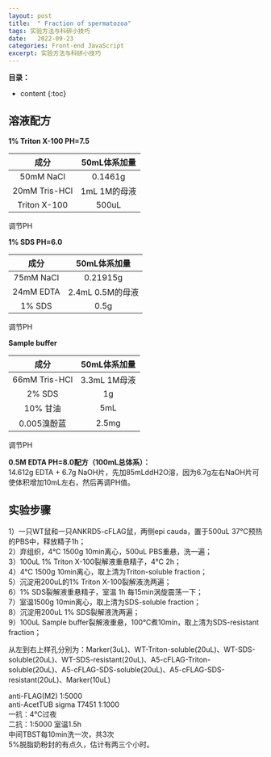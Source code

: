 ```yaml
---
layout: post
title:  " Fraction of spermatozoa"
tags: 实验方法与科研小技巧
date:   2022-09-23
categories: Front-end JavaScript
excerpt: 实验方法与科研小技巧
---
```



**目录：**

* content
{:toc}

## 溶液配方

**1% Triton X-100 PH=7.5**

| 成分|50mL体系加量   |
| :----: | :------: |
| 50mM NaCl |  0.1461g |
| 20mM Tris-HCl |  1mL 1M的母液 |
| Triton X-100 |  500uL |

调节PH

**1% SDS PH=6.0**

| 成分|50mL体系加量   |
| :----: | :------: |
| 75mM NaCl |  0.21915g |
| 24mM EDTA |  2.4mL 0.5M的母液 |
| 1% SDS |  0.5g |

调节PH

**Sample buffer**

| 成分|50mL体系加量   |
| :----: | :------: |
| 66mM Tris-HCl |  3.3mL 1M母液 |
| 2% SDS |  1g |
| 10% 甘油 |  5mL |
| 0.005溴酚蓝 |  2.5mg |

调节PH

**0.5M EDTA PH=8.0配方（100mL总体系）：**<br>
14.612g EDTA + 6.7g NaOH片，先加85mLddH2O溶，因为6.7g左右NaOH片可使体积增加10mL左右，然后再调PH值。

## 实验步骤
1）一只WT鼠和一只ANKRD5-cFLAG鼠，两侧epi cauda，置于500uL 37℃预热的PBS中，释放精子1h；<br>
2）弃组织，4℃ 1500g 10min离心，500uL PBS重悬，洗一遍；<br>
3）100uL 1% Triton X-100裂解液重悬精子，4℃ 2h；<br>
4）4℃ 1500g 10min离心，取上清为Triton-soluble fraction；<br>
5）沉淀用200uL的1% Triton X-100裂解液洗两遍；<br>
6）1% SDS裂解液重悬精子，室温 1h 每15min涡旋震荡一下；<br>
7）室温1500g 10min离心，取上清为SDS-soluble fraction；<br>
8）沉淀用200uL 1% SDS裂解液洗两遍；<br>
9）100uL Sample buffer裂解液重悬，100℃煮10min，取上清为SDS-resistant fraction；<br>

从左到右上样孔分别为：Marker(3uL)、WT-Triton-soluble(20uL)、WT-SDS-soluble(20uL)、WT-SDS-resistant(20uL)、A5-cFLAG-Triton-soluble(20uL)、A5-cFLAG-SDS-soluble(20uL)、A5-cFLAG-SDS-resistant(20uL)、Marker(10uL)


anti-FLAG(M2) 1:5000<br>
anti-AcetTUB sigma T7451 1:1000<br>
一抗：4℃过夜<br>
二抗：1:5000 室温1.5h<br>
中间TBST每10min洗一次，共3次<br>
5%脱脂奶粉封的有点久，估计有两三个小时。<br>
